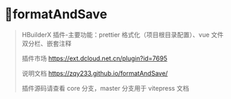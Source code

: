# 🎉formatAndSave

> HBuilderX 插件-主要功能：prettier 格式化（项目根目录配置）、vue 文件双分栏、嵌套注释
>
> 插件市场 https://ext.dcloud.net.cn/plugin?id=7695
>
> 说明文档 https://zqy233.github.io/formatAndSave/
>
> 插件源码请查看 core 分支，master 分支用于 vitepress 文档
